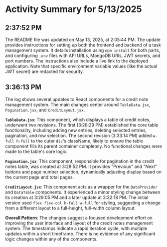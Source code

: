 # Activity Summary for 5/13/2025

## 2:37:52 PM
The README file was updated on May 13, 2025, at 2:05:44 PM.  The update provides instructions for setting up both the frontend and backend of a task management system.  It details installation using `npm install` for both parts,  and configuring `.env` files with API URLs, MongoDB URIs, JWT secrets, and port numbers.  The instructions also include a live link to the deployed application.  Note that specific environment variable values (like the actual JWT secret) are redacted for security.


## 3:36:13 PM
The log shows several updates to React components for a credit note management system.  The main changes center around `TableData.jsx`, `Pagination.jsx`, and `CreditLayout.jsx`.

**`TableData.jsx`**: This component, which displays a table of credit notes, underwent two revisions. The first (3:28:29 PM) established the core table functionality, including adding new entries, deleting selected entries, pagination, and row selection. The second revision (3:33:14 PM) added `w-full h-full` to the outer `div`'s className,  likely to ensure the table component fills its parent container completely.  No functional changes were made to the table's core logic.

**`Pagination.jsx`**: This component, responsible for pagination in the credit notes table, was created at 3:28:52 PM.  It provides "Previous" and "Next" buttons and page number selection, dynamically adjusting display based on the current page and total pages.

**`CreditLayout.jsx`**: This component acts as a wrapper for the `DataProvider` and `DataTable` components. It experienced a minor styling change between its creation at 3:29:05 PM and a later update at 3:32:18 PM. The initial version used `flex flex-col h-full w-full` for styling, suggesting a change from a different layout to a full-height, full-width column layout.

**Overall Pattern**: The changes suggest a focused development effort on improving the user interface and layout of the credit notes management system.  The timestamps indicate a rapid iteration cycle, with multiple updates within a short timeframe. There is no evidence of any significant logic changes within any of the components.
